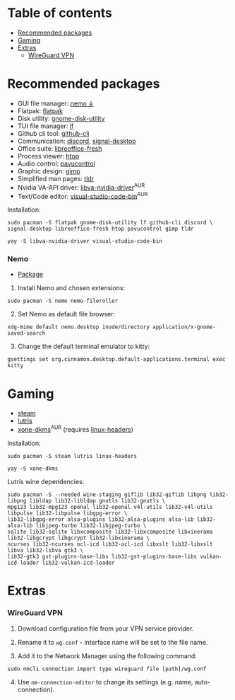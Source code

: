 # Table of contents
- [Recommended packages](#recommended-packages)
- [Gaming](#gaming)
- [Extras](#extras)
    - [WireGuard VPN](#wireguard-vpn)

# Recommended packages
- GUI file manager: [nemo &darr;](#nemo)
- Flatpak: [flatpak](https://flatpak.org/setup/Arch)
- Disk utility: [gnome-disk-utility](https://archlinux.org/packages/extra/x86_64/gnome-disk-utility/)
- TUI file manager: [lf](https://archlinux.org/packages/community/x86_64/lf/)
- Github cli tool: [github-cli](https://archlinux.org/packages/community/x86_64/github-cli/)
- Communication: [discord](https://wiki.archlinux.org/title/Discord), [signal-desktop](https://archlinux.org/packages/community/x86_64/signal-desktop/)
- Office suite: [libreoffice-fresh](https://wiki.archlinux.org/title/LibreOffice)
- Process viewer: [htop](https://archlinux.org/packages/extra/x86_64/htop/)
- Audio control: [pavucontrol](https://archlinux.org/packages/extra/x86_64/pavucontrol/)
- Graphic design: [gimp](https://wiki.archlinux.org/title/GIMP)
- Simplified man pages: [tldr](https://archlinux.org/packages/community/any/tldr/)
- Nvidia VA-API driver: [libva-nvidia-driver](https://aur.archlinux.org/packages/libva-nvidia-driver)<sup>AUR</sup>
- Text/Code editor: [visual-studio-code-bin](https://aur.archlinux.org/packages/visual-studio-code-bin)<sup>AUR</sup>

Installation:
```
sudo pacman -S flatpak gnome-disk-utility lf github-cli discord \
signal-desktop libreoffice-fresh htop pavucontrol gimp tldr

yay -S libva-nvidia-driver visual-studio-code-bin
```

### Nemo
- [Package](https://archlinux.org/packages/community/x86_64/nemo/)

1. Install Nemo and chosen extensions:
```
sudo pacman -S nemo nemo-fileroller
```

2. Set Nemo as default file browser:
```
xdg-mime default nemo.desktop inode/directory application/x-gnome-saved-search
```

3. Change the default terminal emulator to kitty:
```
gsettings set org.cinnamon.desktop.default-applications.terminal exec kitty
```

# Gaming
- [steam](https://wiki.archlinux.org/title/steam)
- [lutris](https://archlinux.org/packages/community/any/lutris/)
- [xone-dkms](https://aur.archlinux.org/packages/xone-dkms)<sup>AUR</sup> (requires [linux-headers](https://archlinux.org/packages/core/x86_64/linux-headers/))

Installation:
```
sudo pacman -S steam lutris linux-headers

yay -S xone-dkms
```

Lutris wine dependencies:
```
sudo pacman -S --needed wine-staging giflib lib32-giflib libpng lib32-libpng libldap lib32-libldap gnutls lib32-gnutls \
mpg123 lib32-mpg123 openal lib32-openal v4l-utils lib32-v4l-utils libpulse lib32-libpulse libgpg-error \
lib32-libgpg-error alsa-plugins lib32-alsa-plugins alsa-lib lib32-alsa-lib libjpeg-turbo lib32-libjpeg-turbo \
sqlite lib32-sqlite libxcomposite lib32-libxcomposite libxinerama lib32-libgcrypt libgcrypt lib32-libxinerama \
ncurses lib32-ncurses ocl-icd lib32-ocl-icd libxslt lib32-libxslt libva lib32-libva gtk3 \
lib32-gtk3 gst-plugins-base-libs lib32-gst-plugins-base-libs vulkan-icd-loader lib32-vulkan-icd-loader
```

# Extras

### WireGuard VPN
1. Download configuration file from your VPN service provider.

2. Rename it to ```wg.conf``` - interface name will be set to the file name.

3. Add it to the Network Manager using the following command:
```
sudo nmcli connection import type wireguard file [path]/wg.conf
```

4. Use ```nm-connection-editor``` to change its settings (e.g. name, auto-connection).
